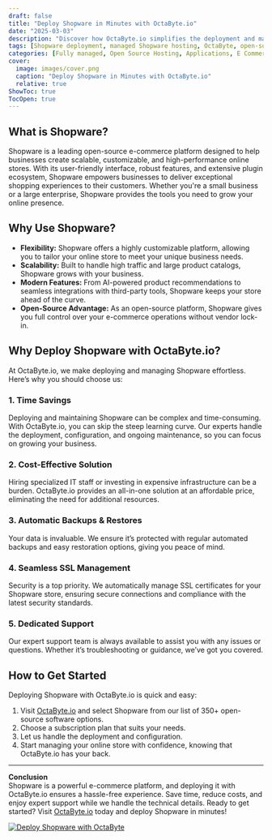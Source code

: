 ```yaml
---
draft: false
title: "Deploy Shopware in Minutes with OctaByte.io"
date: "2025-03-03"
description: "Discover how OctaByte.io simplifies the deployment and management of Shopware, a powerful open-source e-commerce platform. Save time, reduce costs, and enjoy seamless SSL, automatic backups, and expert support—all in one place."
tags: [Shopware deployment, managed Shopware hosting, OctaByte, open-source e-commerce, Shopware benefits, managed open-source software, e-commerce platform, Shopware hosting solutions]
categories: [Fully managed, Open Source Hosting, Applications, E Commerce]
cover:
  image: images/cover.png
  caption: "Deploy Shopware in Minutes with OctaByte.io"
  relative: true
ShowToc: true
TocOpen: true
---
```



## What is Shopware?

Shopware is a leading open-source e-commerce platform designed to help businesses create scalable, customizable, and high-performance online stores. With its user-friendly interface, robust features, and extensive plugin ecosystem, Shopware empowers businesses to deliver exceptional shopping experiences to their customers. Whether you're a small business or a large enterprise, Shopware provides the tools you need to grow your online presence.

## Why Use Shopware?

- **Flexibility:** Shopware offers a highly customizable platform, allowing you to tailor your online store to meet your unique business needs.
- **Scalability:** Built to handle high traffic and large product catalogs, Shopware grows with your business.
- **Modern Features:** From AI-powered product recommendations to seamless integrations with third-party tools, Shopware keeps your store ahead of the curve.
- **Open-Source Advantage:** As an open-source platform, Shopware gives you full control over your e-commerce operations without vendor lock-in.

## Why Deploy Shopware with OctaByte.io?

At OctaByte.io, we make deploying and managing Shopware effortless. Here’s why you should choose us:

### 1. **Time Savings**
Deploying and maintaining Shopware can be complex and time-consuming. With OctaByte.io, you can skip the steep learning curve. Our experts handle the deployment, configuration, and ongoing maintenance, so you can focus on growing your business.

### 2. **Cost-Effective Solution**
Hiring specialized IT staff or investing in expensive infrastructure can be a burden. OctaByte.io provides an all-in-one solution at an affordable price, eliminating the need for additional resources.

### 3. **Automatic Backups & Restores**
Your data is invaluable. We ensure it’s protected with regular automated backups and easy restoration options, giving you peace of mind.

### 4. **Seamless SSL Management**
Security is a top priority. We automatically manage SSL certificates for your Shopware store, ensuring secure connections and compliance with the latest security standards.

### 5. **Dedicated Support**
Our expert support team is always available to assist you with any issues or questions. Whether it’s troubleshooting or guidance, we’ve got you covered.

## How to Get Started

Deploying Shopware with OctaByte.io is quick and easy:

1. Visit [OctaByte.io](https://octabyte.io) and select Shopware from our list of 350+ open-source software options.
2. Choose a subscription plan that suits your needs.
3. Let us handle the deployment and configuration.
4. Start managing your online store with confidence, knowing that OctaByte.io has your back.

---

**Conclusion**  
Shopware is a powerful e-commerce platform, and deploying it with OctaByte.io ensures a hassle-free experience. Save time, reduce costs, and enjoy expert support while we handle the technical details. Ready to get started? Visit [OctaByte.io](https://octabyte.io) today and deploy Shopware in minutes!

[![Deploy Shopware with OctaByte](/images/deploy-on-octabyte.png)](https://octabyte.io/fully-managed-open-source-services/applications/e-commerce/shopware)